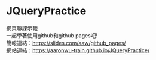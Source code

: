 # JQueryPractice
網頁聯課示範 <br>
一起學著使用github和github pages吧! <br>
簡報連結：https://slides.com/aaw/github_pages/ <br>
網站連結：https://aaronwu-train.github.io/JQueryPractice/ <br>
